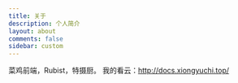 ```yaml
---
title: 关于
description: 个人简介
layout: about
comments: false
sidebar: custom
---
```

菜鸡前端，Rubist，特摄厨。
我的看云：http://docs.xiongyuchi.top/